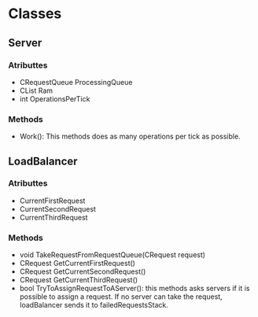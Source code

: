 # Classes

## Server
### Atributtes
- CRequestQueue ProcessingQueue
- CList Ram
- int OperationsPerTick

### Methods
- Work(): This methods does as many operations per tick as possible.

## LoadBalancer
### Atributtes
- CurrentFirstRequest
- CurrentSecondRequest
- CurrentThirdRequest

### Methods
- void TakeRequestFromRequestQueue(CRequest request)
- CRequest GetCurrentFirstRequest()
- CRequest GetCurrentSecondRequest()
- CRequest GetCurrentThirdRequest()
- bool TryToAssignRequestToAServer(): this methods asks servers if it is possible
  to assign a request. If no server can take the request, loadBalancer sends it to
  failedRequestsStack.
   
